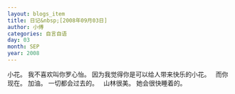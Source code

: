 ```yaml
---
layout: blogs_item
title: 日记&nbsp;[2008年09月03日]
author: 小傅
categories: 自言自语
day: 03
month: SEP
year: 2008
---
```




小花。
我不喜欢叫你罗心怡。
因为我觉得你是可以给人带来快乐的小花。
&nbsp;
而你现在。
加油。
一切都会过去的。
&nbsp;
山林很美。
她会很快睡着的。


